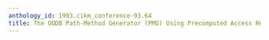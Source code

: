 ```yaml
---
anthology_id: 1993.cikm_conference-93.64
title: The OODB Path-Method Generator (PMG) Using Precomputed Access Relevance
---
```

